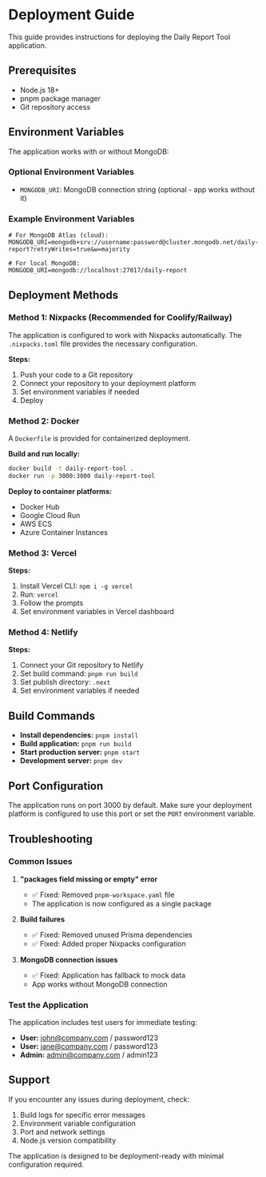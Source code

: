 # Deployment Guide

This guide provides instructions for deploying the Daily Report Tool application.

## Prerequisites

- Node.js 18+ 
- pnpm package manager
- Git repository access

## Environment Variables

The application works with or without MongoDB:

### Optional Environment Variables
- `MONGODB_URI`: MongoDB connection string (optional - app works without it)

### Example Environment Variables
```env
# For MongoDB Atlas (cloud):
MONGODB_URI=mongodb+srv://username:password@cluster.mongodb.net/daily-report?retryWrites=true&w=majority

# For local MongoDB:
MONGODB_URI=mongodb://localhost:27017/daily-report
```

## Deployment Methods

### Method 1: Nixpacks (Recommended for Coolify/Railway)

The application is configured to work with Nixpacks automatically. The `.nixpacks.toml` file provides the necessary configuration.

**Steps:**
1. Push your code to a Git repository
2. Connect your repository to your deployment platform
3. Set environment variables if needed
4. Deploy

### Method 2: Docker

A `Dockerfile` is provided for containerized deployment.

**Build and run locally:**
```bash
docker build -t daily-report-tool .
docker run -p 3000:3000 daily-report-tool
```

**Deploy to container platforms:**
- Docker Hub
- Google Cloud Run
- AWS ECS
- Azure Container Instances

### Method 3: Vercel

**Steps:**
1. Install Vercel CLI: `npm i -g vercel`
2. Run: `vercel`
3. Follow the prompts
4. Set environment variables in Vercel dashboard

### Method 4: Netlify

**Steps:**
1. Connect your Git repository to Netlify
2. Set build command: `pnpm run build`
3. Set publish directory: `.next`
4. Set environment variables if needed

## Build Commands

- **Install dependencies:** `pnpm install`
- **Build application:** `pnpm run build`
- **Start production server:** `pnpm start`
- **Development server:** `pnpm dev`

## Port Configuration

The application runs on port 3000 by default. Make sure your deployment platform is configured to use this port or set the `PORT` environment variable.

## Troubleshooting

### Common Issues

1. **"packages field missing or empty" error**
   - ✅ Fixed: Removed `pnpm-workspace.yaml` file
   - The application is now configured as a single package

2. **Build failures**
   - ✅ Fixed: Removed unused Prisma dependencies
   - ✅ Fixed: Added proper Nixpacks configuration

3. **MongoDB connection issues**
   - ✅ Fixed: Application has fallback to mock data
   - App works without MongoDB connection

### Test the Application

The application includes test users for immediate testing:

- **User:** john@company.com / password123
- **User:** jane@company.com / password123  
- **Admin:** admin@company.com / admin123

## Support

If you encounter any issues during deployment, check:
1. Build logs for specific error messages
2. Environment variable configuration
3. Port and network settings
4. Node.js version compatibility

The application is designed to be deployment-ready with minimal configuration required.

